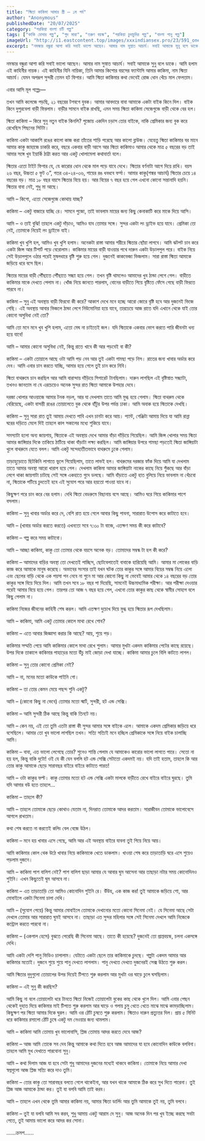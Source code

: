 ```yaml
---
title: "স্মিতা কাকিমা আমার স্ত্রী — ১ম পর্ব"
author: "Anonymous"
publishedDate: "20/07/2025"
category: "পরকিয়া বাংলা চটি গল্প"
tags: ["কাকি চোদার গল্প", "গুদ মারা", "তরুণ বয়স্ক", "পরকিয়া চুদাচুদির গল্প", "বাংলা পানু গল্প"]
imageUrl: "http://i1.eastcontent.top/images/xxxindiansex.pro/23/591_oneself.jpg"
excerpt: "নমস্কার বন্ধুরা আশা করি সবাই ভালো আছেন। আমার নাম সুস্নাত আচার্য। সবাই আমাকে সুনু বলে ডাকে। আমি হলাম এই কাহিনীর নায়ক। এই কাহিনীর যিনি নায়িকা, তিনি আমার কিশোর বয়সের ফ্যান্টাসি আমার কাকিমা, নাম স্মিতা..."
---
```


নমস্কার বন্ধুরা আশা করি সবাই ভালো আছেন। আমার নাম সুস্নাত আচার্য। সবাই আমাকে সুনু বলে ডাকে। আমি হলাম এই কাহিনীর নায়ক। এই কাহিনীর যিনি নায়িকা, তিনি আমার কিশোর বয়সের ফ্যান্টাসি আমার কাকিমা, নাম স্মিতা আচার্য। যেমন অপরূপ সুন্দরী তেমন হট ফিগার। আমি স্মিতা কাকিমার কথা ভেবেই রোজ ধোন খেঁচে মাল ফেলতাম।


এবার আসি মূল গল্পেঃ—


তখন আমি কলেজে পড়ছি, ২১ বছরের টগবগে যুবক। আমার আবদারে বাবা আমাকে একটা বাইক কিনে দিল। বাইক কিনে দুপুরবেলা বাড়ী ফিরলাম। বাড়ীর সামনে বাইক রাখছি, এমন সময় স্মিতা কাকিমা সেজেগুজে বাড়ী থেকে বের হল।


স্মিতা কাকিমা – কিরে সুনু নতুন বাইক কিনলি? পুজোয় একদিন চড়াস তোর বাইকে, নাকি প্রেমিকার জন্য বুক করে রেখেছিস পিছনের সিটটা।


কাকিমা একটা আকাশি রঙের কালো কাজ করা তাঁতের শাড়ি পরেছে আর কালো ব্লাউজ। যেহেতু স্মিতা কাকিমার বর মানে আমার কাকু জাহাজে চাকরি করে, বছরে একবার বাড়ী আসে আর স্মিতা কাকিমাও আমার থেকে মাত্র ৫ বছরের বড় তাই আমার সঙ্গে খুব ইয়ার্কি ঠাট্টা করত আর একটু খোলামেলা কথাবার্তা বলে।


স্মিতার এতো টাইট ফিগার যে, যে কারোর ধোন থেকে মাল পড়ে যাবে দেখে। স্মিতার বর্ণনাটা আগে দিয়ে রাখি। বয়স ২৬ বছর, উচ্চতা ৫ ফুট ৩”, গতর ৩৪-২৪-৩৬, গায়ের রঙ ধবধবে ফর্সা। আমার কাকু(শঙ্কর আচার্য) স্মিতার চেয়ে ১৪ বছরের বড়। মাত্র ১৮ বছর বয়সে স্মিতার বিয়ে হয়। আর বিয়ের ৭ বছর হয়ে গেল এখনো কোনো সন্তানাদি হয়নি। স্মিতার বাবা নেই, শুধু মা আছে।


আমি – কিগো, এতো সেজেগুজে কোথায় যাচ্ছ?

কাকিমা – একটু বাজারে যাচ্ছি রে। সামনে পুজো, তাই ভাবলাম মায়ের জন্য কিছু কেনাকাটি করে মাকে দিয়ে আসি।

আমি – ও তাই বুঝি! তাহলে একটু দাঁড়াও, আমিও যাব তোমার সঙ্গে। সুন্দর একটা লং ড্রাইভ হয়ে যাবে। প্রেমিকা তো নেই, তোমাকে নিয়েই লং ড্রাইভে যাই।


কাকিমা খুব খুশি হল, আমিও খুব খুশি হলাম। অনেকটা রাস্তা আমার শরীরে স্মিতার ছোঁয়া লাগবে। আমি ঝটপট চান করে একটা জিন্স আর টিশার্ট পড়ে বেরোলাম। কাকিমার মায়ের বাড়ী যাওয়ার পথে দারুন একটা উড়ালপুল পরে। বাইক নিয়ে সেই উড়ালপুলে ওঠার পরেই মুষলধারে বৃষ্টি শুরু হয়ে গেল। দুজনেই কাকভেজা ভিজলাম। সারা রাস্তা স্মিতা আমাকে জড়িয়ে ধরে বসে ছিল।


স্মিতার মায়ের বাড়ী পৌঁছাতে পৌঁছাতে সন্ধ্যা হয়ে গেল। তখন বৃষ্টি থামলেও আমাদের খুব ঠান্ডা লেগে গেল। বাড়ীতে কাকিমার মাকে দেখতে পেলাম না। খোঁজ নিয়ে জানতে পারলাম, বোনের বাড়ীতে গিয়ে বৃষ্টিতে ফেঁসে গেছে বাড়ী ফিরতে পারবে না।


কাকিমা – সুনু এই অবস্থায় বাড়ী ফিরবো কী করে? আকাশ দেখে মনে হচ্ছে আরো জোরে বৃষ্টি হবে আর দুজনেই ভিজে গেছি। এই অবস্থায় আবার ভিজলে ঠান্ডা লেগে নিউমোনিয়া হয়ে যাবে, তারচেয়ে আজ রাতে যদি এখানে থেকে যাই তোর কোনো অসুবিধা নেই তো?


আমি তো মনে মনে খুব খুশি হলাম, এতো মেঘ না চাইতেই জল। যদি স্মিতাকে একবার ভোগ করতে পারি জীবনটা ধন্য হয়ে যাবে!


আমি – আমার কোনো অসুবিধা নেই, কিন্তু রাতে খাবে কী আর পড়বেই বা কী?


কাকিমা – একটা তোয়ালে আছে ওটা আমি পড় নেব আর তুই একটা গামছা পড়ে নিস। রাতের জন্য খাবার অর্ডার করে দেব। আমি এবার চান করতে যাচ্ছি, আমার হয়ে গেলে তুই চান করে নিবি।


স্মিতা বাথরুমে চান করছিল আর আমি বারান্দায় দাঁড়িয়ে সিগারেট টানছিলাম। দারুন লাগছিল এই বৃষ্টিস্নাত সন্ধ্যাটা, তখনও জানতাম না যে এরচেয়েও অনেক সুন্দর রাত স্মিতা আমাকে উপহার দেবে।


দরজা খোলার আওয়াজে আমার টনক নড়ল, আর যা দেখলাম তাতে আমি মুগ্ধ হয়ে গেলাম। স্মিতা বাথরুম থেকে বেরিয়েছে, একটা বাসন্তী রঙের তোয়ালেতে বুক থেকে হাঁঁটুর উপর পর্যন্ত ঢাকা। আমি অবাক হয়ে স্মিতাকে দেখছি।


কাকিমা – সুনু সারা রাত তুই আমায় দেখতে পাবি এখন চানটা করে আয়। প্যান্ট, গেঞ্জিটা আমায় দিয়ে যা আমি রান্না ঘরের দড়িতে মেলে দিই তাহলে কাল সকালের মধ্যে শুকিয়ে যাবে।


সমস্যাটা হলো অন্য জায়গায়, স্মিতাকে এই অবস্থায় দেখে আমার বাঁড়া দাঁড়িয়ে গিয়েছিল। আমি জিন্স খোলার সময় স্মিতা আমার জাঙ্গিয়ার দিকে তাকিয়ে ঠাটিয়ে থাকা বাঁড়াটা লক্ষ্য করছিল। আমি জাঙ্গিয়ার উপরে গামছা পড়তেই স্মিতা জাঙ্গিয়াটা খুলে বাথরুমে যেতে বলল। আমি একটু সন্দেহাতীতভাবে বাথরুমে ঢুকে গেলাম।


তাড়াহুড়োতে ছিটকিনি লাগাতে ভুলে গিয়েছিলাম, তাতে লাভই হল। বাথরুমের দরজার ফাঁক দিয়ে আমি যা দেখলাম তাতে আমার অবস্থা আরো খারাপ হয়ে গেল। দেখলাম কাকিমা আমার জাঙ্গিয়াটা নাকের কাছে নিয়ে শুঁকছে আর বাঁড়া লেগে থাকা জায়গাটা চাটছে সেই সঙ্গে একহাতে গুদে ডলছে। আমি বাঁড়াতে একটু হাত বুলিয়ে নিয়ে ভাবলাম না খেঁচবো না, স্মিতাকে পটিয়ে চুদতেই হবে এই সুযোগ পরে আর হয়তো পাওয়া যাবে না।


কিছুক্ষণ পরে চান করে বের হলাম। দেখি স্মিতা বেডরুমে বিছানায় বসে আছে। আমিও ঘরে গিয়ে কাকিমার পাশে বসলাম।


কাকিমা – সুনু খাবার অর্ডার করে দে, বেশি রাত হয়ে গেলে আবার কিছু পাবনা, সারারাত উপোস করে কাটাতে হবে।

আমি – (খাবার অর্ডার করতে করতে) এখনতো সবে ৭:৩০ টা বাজে, এতক্ষণ সময় কী করে কাটাবে?

কাকিমা – গল্প করে সময় কাটাবো।

আমি – আচ্ছা কাকিমা, কাকু তো তোমার থেকে বয়সে অনেক বড়। তোমাদের সম্বন্ধ টা হল কী করে?

কাকিমা – আমাদের বাড়ির অবস্থা তো দেখতেই পাচ্ছিস, ছোটবেলাতেই বাবাকে হারিয়েছি আমি। আমার মা লোকের বাড়ি কাজ করে আমাকে মানুষ করেছে। অভাবের সংসার তাই যখন ঘটক তোর কাকুর সঙ্গে আমার বিয়ের সম্বন্ধ নিয়ে এলো এবং ছেলের বাড়ি থেকে এক পয়সা পন নেবে না শুনে মা আর কোনো কিছু না ভেবেই আমার থেকে ১৪ বছরের বড় তোর কাকুর সঙ্গে বিয়ে দিয়ে দিল। আমি তখন সবে ১৮ বছর পা দিয়েছি, সামনেই উচ্চমাধ্যমিক পরীক্ষা। আর পরীক্ষা দেওয়ার পরেই আমার বিয়ে হয়ে গেল। তারপর তো আজ ৭ বছর হয়ে গেল, এখনো তোর কাকুর কাছ থেকে স্বামীর সোহাগ বলে কিছু পেলাম না।


কাকিমা নিজের জীবনের কাহিনী শেষ করল। আমি এতক্ষণ দুচোখ দিয়ে মুগ্ধ হয়ে স্মিতার রূপ দেখছিলাম।


আমি – কাকিমা, আমি একটু তোমার কোলে মাথা রেখে শোব?

কাকিমা – এতে আবার জিজ্ঞাসা করার কি আছে? আয়, শুয়ে পড়।


কাকিমার সম্মতি পেয়ে আমি কাকিমার কোলে মাথা রেখে শুলাম। আমার মুখটা একদম কাকিমার পেটের কাছে রয়েছে। উপর দিকে তাকালে কাকিমার পাহাড়ের মতো উঁচু মাই জোড়া দেখা যাচ্ছে। কাকিমা আমার চুলে বিলি কাটতে লাগল।


কাকিমা – সুনু তোর কোনো প্রেমিকা নেই?

আমি – না, মনের মতো কাউকে পাইনি গো।

কাকিমা – তা তোর কেমন মেয়ে পছন্দ শুনি একটু?

আমি – (কোনো কিছু না ভেবে) তোমার মতো স্মার্ট, সুন্দরী, হট এন্ড সেক্সি।

কাকিমা – আমি সুন্দরী ঠিক আছে কিন্তু বাকি তিনটে নয়।

আমি – কেন নয়, এই তো তুমি এতটা রাস্তা কী সুন্দর আমার সঙ্গে বাইকে এলে। আমাকে একদম প্রেমিকার জড়িয়ে ধরে বসেছিলে। আমার তো খুব ভালো লাগছিল তখন। সত্যি সত্যিই মনে হচ্ছিল প্রেমিকাকে সঙ্গে নিয়ে বাইক চালাচ্ছি আমি।

কাকিমা – বাবা, এত ভালো লেগেছে তোর? শুনেও শান্তি পেলাম যে আমাকেও কারোর ভালো লাগতে পারে। সেতো না হয় হল, কিন্তু বাকি দুটো! ওই যে কী যেন বললি হট এন্ড সেক্সি সেটাতো একদম‌ই নয়। যদি তাই হতাম, তাহলে কি আর তোর কাকু আমাকে ছেড়ে সারাবছর বাইরে বাইরে কাটাতে পারত!

আমি – ওটা কাকুর ফল্ট। কাকু তোমার মতো হট এন্ড সেক্সি একটা মালকে বাড়ীতে রেখে বাইরে‌ বাইরে ঘুরছে। তুমি যদি আমার ব‌উ হতে তাহলে…

কাকিমা – তাহলে কী?

আমি – তাহলে তোমাকে ছেড়ে কোথাও যেতাম না, দিনরাত তোমাকে আদর করতাম। সারাজীবন তোমাকে ভালোবেসে আগলে রাখতাম।


কথা শেষ করতে না করতেই কলিং বেল বেজে উঠল।


কাকিমা – মনে হয় খাবার এসে গেছে, আমি আর এই অবস্থায় বাইরে যাবনা তুই গিয়ে নিয়ে আয়।


আমি কাকিমার কোল থেক উঠে খাবার নিয়ে কাকিমাকে খেতে ডাকলাম। খাওয়া শেষ‌ করে তাড়াতাড়ি ঘরে এসে শুয়েও পড়লাম দুজনে।


আমি – কাকিমা পাশ বালিশ নেই? পাশ বালিশ ছাড়া আমার যে আবার ঘুম আসেনা আর তাছাড়া নটার সময় কোনোদিনও শুইনি। এখন কিছুতেই ঘুম আসবে না।

কাকিমা – এত তাড়াতাড়ি তো আমিও কোনোদিন শুইনি রে। উঁউহ, এক কাজ কর! তুই আমাকে জড়িয়ে শো, আর মোবাইলে একটা সিনেমা চালা দেখি।

আমি – (সুযোগ পেয়ে) কিন্তু আমার মোবাইলে তোমাকে দেখানোর মতো কোনো সিনেমা নেই। যে সিনেমা আছে সেটা দেখলে তোমার আর সারারাত ঘুমই আসবে না। তাছাড়া এত সুন্দর মহিলার সঙ্গে সেই সিনেমা দেখলে আমি নিজেকে কন্ট্রোল করতে পারবো না।

কাকিমা – (একগাল হেসে) বুঝতে পেরেছি কী সিনেমা আছে। তাতে কী হয়েছে? দুজনেই তো প্রাপ্তবয়স্ক, চলনা একসঙ্গে দেখি।


আমি একটা দেশি পানু ভিডিও চালালাম। যেটাতে একটা ছেলে তার কাকিমাকে চুদছে। গল্পটা একদম আমার আর কাকিমার মতোই। দুজনে শুয়ে শুয়ে পানু দেখতে লাগলাম। পানু দেখতে দেখতে দুজনেরই সেক্স উঠতে শুরু করল।

আমি স্মিতার দুদুগুলো তোয়ালের উপর দিয়েই টিপতে শুরু করলাম আর মুখটা ওর ঘাড়ে চুলে ঘসছিলাম।


কাকিমা – এই সুনু কী করছিস?


আমি কিছু না বলে তোয়ালেটা ধরে টানতে স্মিতা নিজেই তোয়ালেটা বুকের কাছ থেকে খুলে দিল। আমি এবার পেছন থেকেই দুহাত দিয়ে কাকিমার মাই টিপতে শুরু করলাম আর ঘাড়ে ও গলায় চুমু খেতে খেতে মাঝে মাঝে কামড়াচ্ছিলাম। কিছুক্ষণ পর স্মিতা আমার দিকে ঘুরল। আমি ওর ঠোঁট চুষতে শুরু করলাম। স্মিতাও দারুন প্রত্যুত্তর দিল। প্রায় ৫ মিনিট ধরে কাকিমার রসালো ঠোঁট চুষে একটু দম নেওয়ার জন্য থামলাম।


আমি – কাকিমা আমি তোমায় খুব ভালোবাসি, প্লিজ তোমায় আদর করতে দেবে আজ?

কাকিমা – আজ আমি তোকে সব দেব কিন্তু আমাকে কথা দিতে হবে আজ আমাদের যা হবে কোনোদিন কাউকে বলবিনা। তাহলে আমি মুখ দেখাতে পারবোনা সুনু।

আমি – কথা দিলাম আজ যা হবে সেটা শুধু আমাদের দুজনের মধ্যেই থাকবে কাকিমা। তোমাকে নিয়ে আমার দেখা স্বপ্নগুলো আজ প্লিজ সত্যি করে দাও তুমি।

কাকিমা – তোর কাকু তো সারাবছর বলতে গেলে থাকেইনা, আর যখন থাকে আমাকে ঠিক করে সুখ দিতে পারেনা। তুই প্লিজ আজ আমাকে ঠান্ডা কর। তুই যা বলবি আমি তাই করব।

আমি – তাহলে এখন থেকে তুমি আমার কাকিমা নয়, আমার স্মিতা ডার্লিং আর তুমি আমাকে তুই নয়, তুমি বলবে।

কাকিমা – তুই যা বলবি আমি সব করব, শুধু আমায় একটু আরাম দে সুনু। আজ অনেক দিন পর খুব ইচ্ছে করছে সবটা পেতে, তুই আমায় ভালো করে আদর কর সোনা।


……ক্রমশ……
